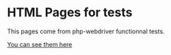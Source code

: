 # HTML Pages for tests

This pages come from php-webdriver functionnal tests.

[You can see them here](https://github.com/php-webdriver/php-webdriver/tree/main/tests/functional/web)
